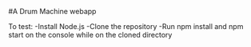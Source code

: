 #A Drum Machine webapp

To test:
-Install Node.js
-Clone the repository
-Run npm install and npm start on the console while on the cloned directory
